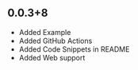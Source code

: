 ## 0.0.3+8
* Added Example
* Added GitHub Actions
* Added Code Snippets in README
* Added Web support